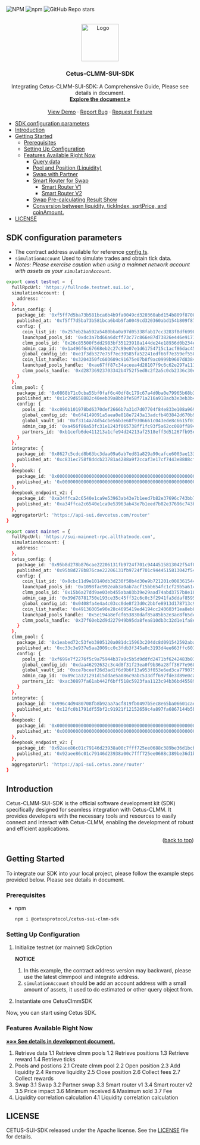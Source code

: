 <a name="readme-top"></a>

![NPM](https://img.shields.io/npm/l/%40cetusprotocol%2Fcetus-sui-clmm-sdk?registry_uri=https%3A%2F%2Fregistry.npmjs.com&style=flat&logo=npm&logoColor=blue&label=%40cetusprotocol&labelColor=rgb&color=fedcba&cacheSeconds=3600&link=https%3A%2F%2Fwww.npmjs.com%2Fpackage%2F%40cetusprotocol%2Fcetus-sui-clmm-sdk)
![npm](https://img.shields.io/npm/v/%40cetusprotocol%2Fcetus-sui-clmm-sdk?logo=npm&logoColor=rgb)
![GitHub Repo stars](https://img.shields.io/github/stars/CetusProtocol/cetus-clmm-sui-sdk?logo=github)

<!-- PROJECT LOGO -->
<br />
<div align="center">
  <a >
    <img src="https://archive.cetus.zone/assets/image/logo.png" alt="Logo" width="100" height="100">
  </a>

  <h3 align="center">Cetus-CLMM-SUI-SDK</h3>

  <p align="center">
    Integrating Cetus-CLMM-SUI-SDK: A Comprehensive Guide, Please see details in document.
    <br />
    <a href="https://cetus-1.gitbook.io/cetus-developer-docs/developer/dev-overview"><strong>Explore the document »</strong></a>
<br />
    <br />
    <a href="https://github.com/CetusProtocol/cetus-clmm-sui-sdk/tree/main/examples">View Demo</a>
    ·
    <a href="https://github.com/CetusProtocol/cetus-clmm-sui-sdk/issues">Report Bug</a>
    ·
    <a href="https://github.com/CetusProtocol/cetus-clmm-sui-sdk/issues">Request Feature</a>
  </p>
</div>

<!-- TABLE OF CONTENTS -->
- [SDK configuration parameters](#sdk-configuration-parameters)
- [Introduction](#introduction)
- [Getting Started](#getting-started)
  - [Prerequisites](#prerequisites)
  - [Setting Up Configuration](#setting-up-configuration)
  - [Features Available Right Now](#features-available-right-now)
    - [Query data](#query-data)
    - [Pool and Position (Liquidity)](#pool-and-position-liquidity)
    - [Swap with Partner](#swap-with-partner)
    - [Smart Router for Swap](#smart-router-for-swap)
      - [Smart Router V1](#smart-router-v1)
      - [Smart Router V2](#smart-router-v2)
    - [Swap Pre-calculating Result Show](#swap-pre-calculating-result-show)
    - [Conversion between liquidity, tickIndex, sqrtPrice, and coinAmount.](#conversion-between-liquidity-tickindex-sqrtprice-and-coinamount)
- [LICENSE](#license)

## SDK configuration parameters

- The contract address available for reference [config.ts](https://github.com/CetusProtocol/cetus-clmm-sui-sdk/blob/main/tests/data/config.ts).
- `simulationAccount` Used to simulate trades and obtain tick data.
- *Notes: Please exercise caution when using a mainnet network account with assets as your `simulationAccount`.*

```bash
export const testnet =  {
  fullRpcUrl: 'https://fullnode.testnet.sui.io',
  simulationAccount: {
    address: ''
  },
  cetus_config: {
    package_id: '0xf5ff7d5ba73b581bca6b4b9fa0049cd320360abd154b809f8700a8fd3cfaf7ca',
    published_at: '0xf5ff7d5ba73b581bca6b4b9fa0049cd320360abd154b809f8700a8fd3cfaf7ca',
    config: {
      coin_list_id: '0x257eb2ba592a5480bba0a97d05338fab17cc3283f8df6998a0e12e4ab9b84478',
      launchpad_pools_id: '0xdc3a7bd66a6dcff73c77c866e87d73826e446e9171f34e1c1b656377314f94da',
      clmm_pools_id: '0x26c85500f5dd2983bf35123918a144de24e18936d0b234ef2b49fbb2d3d6307d',
      admin_cap_id: '0x1a496f6c67668eb2c27c99e07e1d61754715c1acf86dac45020c886ac601edb8',
      global_config_id: '0xe1f3db327e75f7ec30585fa52241edf66f7e359ef550b533f89aa1528dd1be52',
      coin_list_handle: '0x3204350fc603609c91675e07b8f9ac0999b9607d83845086321fca7f469de235',
      launchpad_pools_handle: '0xae67ff87c34aceea4d28107f9c6c62e297a111e9f8e70b9abbc2f4c9f5ec20fd',
      clmm_pools_handle: '0xd28736923703342b4752f5ed8c2f2a5c0cb2336c30e1fed42b387234ce8408ec'
    }
  },
  clmm_pool: {
    package_id: '0x0868b71c0cba55bf0faf6c40df8c179c67a4d0ba0e79965b68b3d72d7dfbf666',
    published_at: '0x1c29d658882c40eeb39a8bb8fe58f71a216a918acb3e3eb3b47d24efd07257f2',
    config: {
      pools_id: '0xc090b101978bd6370def2666b7a31d7d07704f84e833e108a969eda86150e8cf',
      global_config_id: '0x6f4149091a5aea0e818e7243a13adcfb403842d670b9a2089de058512620687a',
      global_vault_id: '0xf3114a74d54cbe56b3e68f9306661c043ede8c6615f0351b0c3a93ce895e1699',
      admin_cap_id: '0xa456f86a53fc31e1243f065738ff1fc93f5a62cc080ff894a0fb3747556a799b',
      partners_id: '0xb1cefb6de411213a1cfe94d24213af2518eff3d51267fb95e35d11aa77fc9b5f'
    }
  },
  integrate: {
    package_id: '0x8627c5cdcd8b63bc3daa09a6ab7ed81a829a90cafce6003ae13372d611fbb1a9',
    published_at: '0xc831ec758f8ddcb23781a4288a9f2ccaf3e17cf7443e8888cf74fd7c80e1f52d'
  },
  deepbook: {
    package_id: '0x000000000000000000000000000000000000000000000000000000000000dee9',
    published_at: '0x000000000000000000000000000000000000000000000000000000000000dee9'
  },
  deepbook_endpoint_v2: {
    package_id: '0xa34ffca2c6540e1ca9e53963ab43e7b1eed7b82e37696c743bb7c6179c15dfa6',
    published_at: '0xa34ffca2c6540e1ca9e53963ab43e7b1eed7b82e37696c743bb7c6179c15dfa6'
  },
  aggregatorUrl: 'https://api-sui.devcetus.com/router'
}

export const mainnet = {
  fullRpcUrl: 'https://sui-mainnet-rpc.allthatnode.com',
  simulationAccount: {
    address: ''
  },
  cetus_config: {
    package_id: '0x95b8d278b876cae22206131fb9724f701c9444515813042f54f0a426c9a3bc2f',
    published_at: '0x95b8d278b876cae22206131fb9724f701c9444515813042f54f0a426c9a3bc2f',
    config: {
      coin_list_id: '0x8cbc11d9e10140db3d230f50b4d30e9b721201c0083615441707ffec1ef77b23',
      launchpad_pools_id: '0x1098fac992eab3a0ab7acf15bb654fc1cf29b5a6142c4ef1058e6c408dd15115',
      clmm_pools_id: '0x15b6a27dd9ae03eb455aba03b39e29aad74abd3757b8e18c0755651b2ae5b71e',
      admin_cap_id: '0x39d78781750e193ce35c45ff32c6c0c3f2941fa3ddaf8595c90c555589ddb113',
      global_config_id: '0x0408fa4e4a4c03cc0de8f23d0c2bbfe8913d178713c9a271ed4080973fe42d8f',
      coin_list_handle: '0x49136005e90e28c4695419ed4194cc240603f1ea8eb84e62275eaff088a71063',
      launchpad_pools_handle: '0x5e194a8efcf653830daf85a85b52e3ae8f65dc39481d54b2382acda25068375c',
      clmm_pools_handle: '0x37f60eb2d9d227949b95da8fea810db3c32d1e1fa8ed87434fc51664f87d83cb'
    }
  },
  clmm_pool: {
    package_id: '0x1eabed72c53feb3805120a081dc15963c204dc8d091542592abaf7a35689b2fb',
    published_at: '0xc33c3e937e5aa2009cc0c3fdb3f345a0c3193d4ee663ffc601fe8b894fbc4ba6',
    config: {
      pools_id: '0xf699e7f2276f5c9a75944b37a0c5b5d9ddfd2471bf6242483b03ab2887d198d0',
      global_config_id: '0xdaa46292632c3c4d8f31f23ea0f9b36a28ff3677e9684980e4438403a67a3d8f',
      global_vault_id: '0xce7bceef26d3ad1f6d9b6f13a953f053e6ed3ca77907516481ce99ae8e588f2b',
      admin_cap_id: '0x89c1a321291d15ddae5a086c9abc533dff697fde3d89e0ca836c41af73e36a75',
      partners_id: '0xac30897fa61ab442f6bff518c5923faa1123c94b36bd4558910e9c783adfa204'
    }
  },
  integrate: {
    package_id: '0x996c4d9480708fb8b92aa7acf819fb0497b5ec8e65ba06601cae2fb6db3312c3',
    published_at: '0x12fc0b1791df55bf2c91921f12152659c4a897fa6867144b5b3939a3ea004c46'
  },
  deepbook: {
    package_id: '0x000000000000000000000000000000000000000000000000000000000000dee9',
    published_at: '0x000000000000000000000000000000000000000000000000000000000000dee9'
  },
  deepbook_endpoint_v2: {
    package_id: '0x92aee86c01c79146d23938a00c7fff725ee0688c389be36d1bcbe03761b466c6',
    published_at: '0x92aee86c01c79146d23938a00c7fff725ee0688c389be36d1bcbe03761b466c6'
  },
  aggregatorUrl: 'https://api-sui.cetus.zone/router'
}
```


## Introduction

Cetus-CLMM-SUI-SDK is the official software development kit (SDK) specifically designed for seamless integration with Cetus-CLMM. It provides developers with the necessary tools and resources to easily connect and interact with Cetus-CLMM, enabling the development of robust and efficient applications.

<p align="right">(<a href="#readme-top">back to top</a>)</p>

## Getting Started
To integrate our SDK into your local project, please follow the example steps provided below.
Please see details in document.
### Prerequisites
* npm
    ```sh
    npm i @cetusprotocol/cetus-sui-clmm-sdk
    ```

### Setting Up Configuration
1. Initialize testnet (or mainnet) SdkOption


    **NOTICE** 
    1. In this example, the contract address version may backward, please use the latest clmmpool and integrate address.
    2. `simulationAccount` should be add an account address with a small amount of assets, it used to do estimated or other query object from.

2. Instantiate one CetusClmmSDK

Now, you can start using Cetus SDK.

### Features Available Right Now
<a href="https://cetus-1.gitbook.io/cetus-developer-docs/developer/dev-overview"><strong> »»» See details in development document. </strong></a>
<br />

1. Retrieve data
1.1 Retrieve clmm pools
1.2 Retrieve positions
1.3 Retrieve reward
1.4 Retrieve ticks
2. Pools and postions
2.1 Create clmm pool
2.2 Open position
2.3 Add liquidity
2.4 Remove liquidity
2.5 Close position
2.6 Collect fees
2.7 Collect rewards
3. Swap
3.1 Swap
3.2 Partner swap
3.3 Smart router v1 
3.4 Smart router v2
3.5 Price impact
3.6 Minimum received & Maximum sold
3.7 Fee
4. Liquidity correlation calculation
4.1 Liquidity correlation calculation

## LICENSE
CETUS-SUI-SDK released under the Apache license. See the [LICENSE](./LICENSE) file for details.
